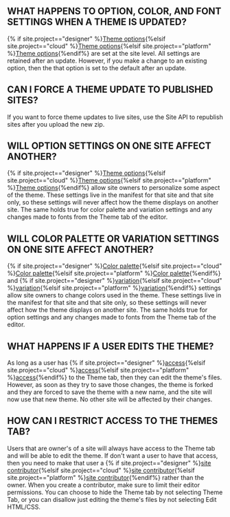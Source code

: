 ## ​WHAT HAPPENS TO OPTION, COLOR, AND FONT SETTINGS WHEN A THEME IS UPDATED?

{% if site.project=="designer" %}[Theme options](ds_themes_options.html){%elsif site.project=="cloud" %}[Theme options](cl_themes_options.html){%elsif site.project=="platform" %}[Theme options](pf_themes_options.html){%endif%} are set at the site level. All settings are retained after an update. However, if you make a change to an existing option, then the that option is set to the default after an update.


## CAN I FORCE A THEME UPDATE TO PUBLISHED SITES?

If you want to force theme updates to live sites, use the Site API<!--todo: API link--> to republish sites after you upload the new zip.


## WILL OPTION SETTINGS ON ONE SITE AFFECT ANOTHER?

{% if site.project=="designer" %}[Theme options](ds_themes_options.html){%elsif site.project=="cloud" %}[Theme options](cl_themes_options.html){%elsif site.project=="platform" %}[Theme options](pf_themes_options.html){%endif%} allow site owners to personalize some aspect of the theme. These settings live in the manifest for that site and that site only, so these settings will never affect how the theme displays on another site. The same holds true for color palette and variation settings and any changes made to fonts from the Theme tab of the editor.


## WILL COLOR PALETTE OR VARIATION SETTINGS ON ONE SITE AFFECT ANOTHER?

{% if site.project=="designer" %}[Color palette](ds_themes_palette.html){%elsif site.project=="cloud" %}[Color palette](cl_themes_palette.html){%elsif site.project=="platform" %}[Color palette](pf_themes_palette.html){%endif%} and {% if site.project=="designer" %}[variation](ds_themes_variations.html){%elsif site.project=="cloud" %}[variation](cl_themes_variations.html){%elsif site.project=="platform" %}[variation](pf_themes_variations.html){%endif%} settings allow site owners to change colors used in the theme. These settings live in the manifest for that site and that site only, so these settings will never affect how the theme displays on another site. The same holds true for option settings and any changes made to fonts from the Theme tab of the editor.


## WHAT HAPPENS IF A USER EDITS THE THEME?

As long as a user has {% if site.project=="designer" %}[access](ds_gs_access_sites.html){%elsif site.project=="cloud" %}[access](cl_gs_access_sites.html){%elsif site.project=="platform" %}[access](pf_gs_access_sites.html){%endif%} to the Theme tab, then they can edit the theme's files. However, as soon as they try to save those changes, the theme is forked and they are forced to save the theme with a new name, and the site will now use that new theme. No other site will be affected by their changes.


## HOW CAN I RESTRICT ACCESS TO THE THEMES TAB?

Users that are owner's of a site will always have access to the Theme tab and will be able to edit the theme. If don't want a user to have that access, then you need to make that user a {% if site.project=="designer" %}[site contributor](ds_gs_access_sites.html){%elsif site.project=="cloud" %}[site contributor](cl_gs_access_sites.html){%elsif site.project=="platform" %}[site contributor](pf_gs_access_sites.html){%endif%} rather than the owner. When you create a contributor, make sure to limit their editor permissions. You can choose to hide the Theme tab by not selecting Theme Tab, or you can disallow just editing the theme's files by not selecting Edit HTML/CSS.